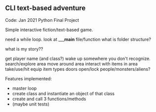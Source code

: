 ## CLI text-based adventure

Code: <Louisville> Jan 2021 Python Final Project

Simple interactive fiction/text-based game.

need a while loop. look at _____main__ file/function
what is folder structure?

what is my story??

get player name (and class?)
wake up somewhere you don't recognize.
search/explore area
move around area
interact with items in area
take/use/hit
equip
item types
doors open/lock
people/monsters/aliens?



Features implemented:

* master loop
* create class and instantiate an object of that class
* create and call 3 functions/methods
* (maybe unit tests)
